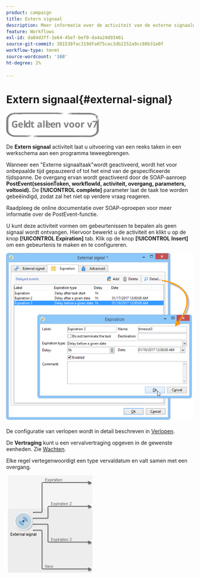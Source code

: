 ```yaml
---
product: campaign
title: Extern signaal
description: Meer informatie over de activiteit van de externe signaalworkflow
feature: Workflows
exl-id: da84d3ff-1e64-45ef-bef0-da4a24d93461
source-git-commit: 381538fac319dfa075cac3db2252a9cc80b31e0f
workflow-type: tm+mt
source-wordcount: '168'
ht-degree: 2%

---
```


# Extern signaal{#external-signal}

![](../../assets/v7-only.svg)

De **Extern signaal** activiteit laat u uitvoering van een reeks taken in een werkschema aan een programma teweegbrengen.

Wanneer een &quot;Externe signaaltaak&quot;wordt geactiveerd, wordt het voor onbepaalde tijd gepauzeerd of tot het eind van de gespecificeerde tijdspanne. De overgang ervan wordt geactiveerd door de SOAP-aanroep **PostEvent(sessionToken, workflowId, activiteit, overgang, parameters, voltooid).** De **[!UICONTROL complete]** parameter laat de taak toe worden gebeëindigd, zodat zal het niet op verdere vraag reageren.

Raadpleeg de online documentatie over SOAP-oproepen voor meer informatie over de PostEvent-functie.

U kunt deze activiteit vormen om gebeurtenissen te bepalen als geen signaal wordt ontvangen. Hiervoor bewerkt u de activiteit en klikt u op de knop **[!UICONTROL Expiration]** tab. Klik op de knop **[!UICONTROL Insert]** om een gebeurtenis te maken en te configureren.

![](assets/edit_signal.png)

De configuratie van verlopen wordt in detail beschreven in [Verlopen](defining-approvals.md).

De **Vertraging** kunt u een vervalvertraging opgeven in de gewenste eenheden. Zie [Wachten](wait.md).

Elke regel vertegenwoordigt een type vervaldatum en valt samen met een overgang.

![](assets/external_sign_diag.png)
